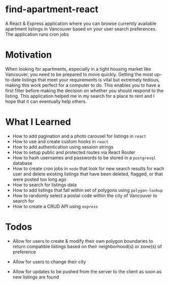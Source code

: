 # find-apartment-react

A React & Express application where you can browse currently available apartment listings in Vancouver based on your user search preferences. The application runs cron jobs

# Motivation

When looking for apartments, especially in a tight housing market like Vancouver, you need to be prepared to move quickly. Getting the most up-to-date listings that meet your requirements is vital but extremely tedious, making this work perfect for a computer to do. This enables you to have a first filter before making the decision on whether you should respond to the listing. This application helped me in my search for a place to rent and I hope that it can eventually help others.

# What I Learned

-   How to add pagination and a photo carousel for listings in `react`
-   How to use and create custom hooks in `react`
-   How to add authentication using session strings
-   How to setup public and protected routes via React Router
-   How to hash usernames and passwords to be stored in a `postgresql` database
-   How to create cron jobs in `node` that look for new search results for each user and delete existing listings that have been deleted, flagged, or that were posted too long ago
-   How to search for listings data
-   How to add listings that fall within set of polygons using `polygon-lookup`
-   How to randomly select a postal code within the city of Vancouver to search for
-   How to create a CRUD API using `express`

# Todos

-   Allow for users to create & modify their own polygon boundaries to return compatible listings based on their neighborhood(s) or zone(s) of preference

-   Allow for users to change their city

-   Allow for updates to be pushed from the server to the client as soon as new listings are found
